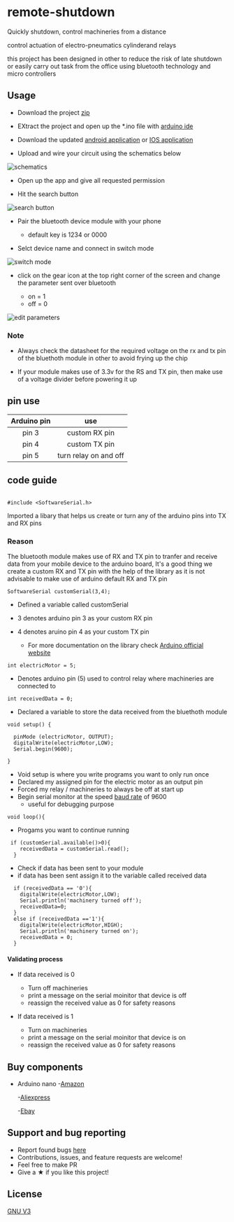 # remote-shutdown

Quickly shutdown, control machineries from a distance

control actuation of electro-pneumatics cylinderand relays 

this project has been designed in other to reduce the risk of late shutdown or easily carry out task from the office using bluetooth technology and micro controllers

## Usage
- Download the project [zip](https://github.com/n1lby73/remote-shutdown/archive/refs/heads/main.zip)

- EXtract the project and open up the *.ino file with [arduino ide](https://www.arduino.cc/en/software)


- Download the updated [android application](https://play.google.com/store/apps/details?id=com.giumig.apps.bluetoothserialmonitor&gl=US) or [IOS application](https://apps.apple.com/us/app/bluetooth-for-arduino/id1505096526) 

- Upload and wire your circuit using the schematics below

![schematics](https://user-images.githubusercontent.com/65239245/185728107-887e7711-22ef-400d-806f-d4b48cc23d65.png)

- Open up the app and give all requested permission

- Hit the search button

![search button](https://user-images.githubusercontent.com/65239245/185731612-c71a64e4-2d52-4602-a601-2b32297a43c7.jpg)

- Pair the bluetooth device module with your phone
    - default key is 1234 or 0000

- Selct device name and connect in switch mode

![switch mode](https://user-images.githubusercontent.com/65239245/185731729-d61ef368-8fec-4693-ae7c-2d5396f9289a.jpg)


- click on the gear icon at the top right corner of the screen and change the parameter sent over bluetooth

    - on = 1
    - off = 0

![edit parameters](https://user-images.githubusercontent.com/65239245/185732046-c35bac68-f0d1-488a-ab60-1e8f48005e2e.jpg)

### Note

- Always check the datasheet for the required voltage on the rx and tx pin of the bluethoth module in other to avoid frying up the chip 

- If your module makes use of 3.3v for the RS and TX pin, then make use of a voltage divider before powering it up

## pin use
| Arduino pin | use |
| :----: | :----: |
| pin 3 | custom RX pin |
| pin 4 | custom TX pin |
| pin 5 | turn relay on and off |

## code guide

```

#include <SoftwareSerial.h>

```

Imported a libary that helps us create or turn any of the arduino pins into TX and RX pins

### Reason
The bluetooth module makes use of RX and TX pin to tranfer and receive data from your mobile device to the arduino board, It's a good thing we create a custom RX and TX pin with the help of the library as it is not advisable to make use of arduino default RX and TX pin

```
SoftwareSerial customSerial(3,4);
```

- Defined a variable called customSerial
- 3 denotes arduino pin 3 as your custom RX pin
- 4 denotes aruino pin 4 as your custom TX pin

    - For more documentation on the library check [Arduino official website](https://docs.arduino.cc/learn/built-in-libraries/software-serial)

```
int electricMotor = 5;
```
- Denotes arduino pin (5) used to control relay where machineries are connected to

```
int receivedData = 0;
```

- Declared a variable to store the data received from the bluethoth module

```
void setup() {

  pinMode (electricMotor, OUTPUT);
  digitalWrite(electricMotor,LOW);
  Serial.begin(9600);

}
```
- Void setup is where you write programs you want to only run once
- Declared my assigned pin for the electric motor as an output pin
- Forced my relay / machineries to always be off at start up
- Begin serial monitor at the speed [baud rate](https://www.geeksforgeeks.org/baud-rate-and-its-importance/) of 9600
    - useful for  debugging purpose

```
void loop(){
```
- Progams you want to continue running

```
 if (customSerial.available()>0){
    receivedData = customSerial.read();
  }
```
- Check if data has been sent to your module
- if data has been sent assign it to the variable called received data

```
  if (receivedData == '0'){
    digitalWrite(electricMotor,LOW);
    Serial.println('machinery turned off');
    receivedData=0; 
  }
  else if (receivedData =='1'){
    digitalWrite(electricMotor,HIGH);
    Serial.println('machinery turned on');
    receivedData = 0;
  }
```

#### Validating process

- If data received is 0
    - Turn off machineries
    - print a message on the serial moinitor that device is off
    - reassign the received value as 0 for safety reasons

- If data received is 1
    - Turn on machineries
    - print a message on the serial moinitor that device is on
    - reassign the received value as 0 for safety reasons


## Buy components
- Arduino nano
    -[Amazon](https://www.amazon.com/ELEGOO-Arduino-ATmega328P-Without-Compatible/dp/B0713XK923/ref=mp_s_a_1_1_sspa?keywords=arduino%2Bnano&qid=1660984316&sr=8-1-spons&spLa=ZW5jcnlwdGVkUXVhbGlmaWVyPUEyTFVaM1UzVVhKSlZJJmVuY3J5cHRlZElkPUEwOTY5OTA5MTRUNTBHVkxaV09NWSZlbmNyeXB0ZWRBZElkPUEwNjY5Mjg5MTdYSUo3UVNSUDZaVSZ3aWRnZXROYW1lPXNwX3Bob25lX3NlYXJjaF9hdGYmYWN0aW9uPWNsaWNrUmVkaXJlY3QmZG9Ob3RMb2dDbGljaz10cnVl&th=1)

    -[Aliexpress](https://a.aliexpress.com/_mKk5wJ2)

    -[Ebay](https://www.ebay.com/itm/182634516983?hash=item2a85dd91f7:g:4W4AAOSwtxxbYqzY&amdata=enc%3AAQAHAAAA4OPlNeng3NStt9velaSM2J2rL0Yhu6E%2BwFqJkIrdtxhR6vS6KCVkXhJ%2BoijtP9AZxucgIMTsSjtvqbIiJZVs%2BQX2Jwp8yaZxAem7vri92TChlf3oj8wnKAWdvxiDwfK%2FMgLPNK3F96VgHygfvyou5MI%2BzIj8YkEtW%2BVmjPPSAS0EjWtrtKikIosOvFq7jD2qICTMy%2Fp%2F%2BBiAzF9uu7%2FIc1hszFzHJf2Aj%2Br0tD3gbKTTbdJLC%2BadScmKWf%2FeOrmgRxhha%2BmvoFUCBb8OH%2F8KDvAhlK0hZVStgvOWpDnAw1uZ%7Ctkp%3ABFBM1s-zptdg)
    
## Support and bug reporting
- Report found bugs [here](https://github.com/n1lby73/remote-shutdown/issues)
- Contributions, issues, and feature requests are welcome!
- Feel free to make PR
- Give a ★ if you like this project!

## License

[GNU V3](https://github.com/n1lby73/remote-shutdown/blob/main/LICENSE)